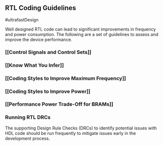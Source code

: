 ## RTL Coding Guidelines
#ultrafastDesign 

Well designed RTL code can lead to significant improvements in frequency and power consumption. The following are a set of guidelines to assess and improve the device performance.

### [[Control Signals and Control Sets]]

### [[Know What You Infer]]

### [[Coding Styles to Improve Maximum Frequency]]

### [[Coding Styles to Improve Power]]

### [[Performance Power Trade-Off for BRAMs]]

### Running RTL DRCs
The supporting Design Rule Checks (DRCs) to identify potential issues with HDL code should be run frequently to mitigate issues early in the development process.